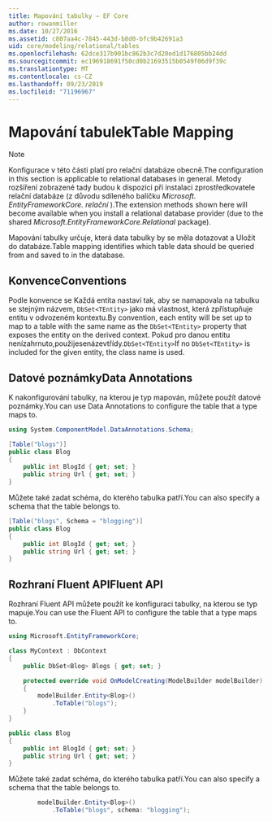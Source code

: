 ```yaml
---
title: Mapování tabulky – EF Core
author: rowanmiller
ms.date: 10/27/2016
ms.assetid: c807aa4c-7845-443d-b8d0-bfc9b42691a3
uid: core/modeling/relational/tables
ms.openlocfilehash: 62dce317b901bc862b3c7d20ed1d176805bb24dd
ms.sourcegitcommit: ec196918691f50cd0b21693515b0549f06d9f39c
ms.translationtype: MT
ms.contentlocale: cs-CZ
ms.lasthandoff: 09/23/2019
ms.locfileid: "71196967"
---
```

# <a name="table-mapping"></a><span data-ttu-id="36259-102">Mapování tabulek</span><span class="sxs-lookup"><span data-stu-id="36259-102">Table Mapping</span></span>

> [!NOTE]  
> <span data-ttu-id="36259-103">Konfigurace v této části platí pro relační databáze obecně.</span><span class="sxs-lookup"><span data-stu-id="36259-103">The configuration in this section is applicable to relational databases in general.</span></span> <span data-ttu-id="36259-104">Metody rozšíření zobrazené tady budou k dispozici při instalaci zprostředkovatele relační databáze (z důvodu sdíleného balíčku *Microsoft. EntityFrameworkCore. relační* ).</span><span class="sxs-lookup"><span data-stu-id="36259-104">The extension methods shown here will become available when you install a relational database provider (due to the shared *Microsoft.EntityFrameworkCore.Relational* package).</span></span>

<span data-ttu-id="36259-105">Mapování tabulky určuje, která data tabulky by se měla dotazovat a Uložit do databáze.</span><span class="sxs-lookup"><span data-stu-id="36259-105">Table mapping identifies which table data should be queried from and saved to in the database.</span></span>

## <a name="conventions"></a><span data-ttu-id="36259-106">Konvence</span><span class="sxs-lookup"><span data-stu-id="36259-106">Conventions</span></span>

<span data-ttu-id="36259-107">Podle konvence se Každá entita nastaví tak, aby se namapovala na tabulku se stejným názvem, `DbSet<TEntity>` jako má vlastnost, která zpřístupňuje entitu v odvozeném kontextu.</span><span class="sxs-lookup"><span data-stu-id="36259-107">By convention, each entity will be set up to map to a table with the same name as the `DbSet<TEntity>` property that exposes the entity on the derived context.</span></span> <span data-ttu-id="36259-108">Pokud pro danou entitu nenízahrnuto,použijesenázevtřídy.`DbSet<TEntity>`</span><span class="sxs-lookup"><span data-stu-id="36259-108">If no `DbSet<TEntity>` is included for the given entity, the class name is used.</span></span>

## <a name="data-annotations"></a><span data-ttu-id="36259-109">Datové poznámky</span><span class="sxs-lookup"><span data-stu-id="36259-109">Data Annotations</span></span>

<span data-ttu-id="36259-110">K nakonfigurování tabulky, na kterou je typ mapován, můžete použít datové poznámky.</span><span class="sxs-lookup"><span data-stu-id="36259-110">You can use Data Annotations to configure the table that a type maps to.</span></span>

``` csharp
using System.ComponentModel.DataAnnotations.Schema;
```
``` csharp
[Table("blogs")]
public class Blog
{
    public int BlogId { get; set; }
    public string Url { get; set; }
}
```

<span data-ttu-id="36259-111">Můžete také zadat schéma, do kterého tabulka patří.</span><span class="sxs-lookup"><span data-stu-id="36259-111">You can also specify a schema that the table belongs to.</span></span>

``` csharp
[Table("blogs", Schema = "blogging")]
public class Blog
{
    public int BlogId { get; set; }
    public string Url { get; set; }
}
```

## <a name="fluent-api"></a><span data-ttu-id="36259-112">Rozhraní Fluent API</span><span class="sxs-lookup"><span data-stu-id="36259-112">Fluent API</span></span>

<span data-ttu-id="36259-113">Rozhraní Fluent API můžete použít ke konfiguraci tabulky, na kterou se typ mapuje.</span><span class="sxs-lookup"><span data-stu-id="36259-113">You can use the Fluent API to configure the table that a type maps to.</span></span>

``` csharp
using Microsoft.EntityFrameworkCore;
```
``` csharp
class MyContext : DbContext
{
    public DbSet<Blog> Blogs { get; set; }

    protected override void OnModelCreating(ModelBuilder modelBuilder)
    {
        modelBuilder.Entity<Blog>()
            .ToTable("blogs");
    }
}

public class Blog
{
    public int BlogId { get; set; }
    public string Url { get; set; }
}
```

<span data-ttu-id="36259-114">Můžete také zadat schéma, do kterého tabulka patří.</span><span class="sxs-lookup"><span data-stu-id="36259-114">You can also specify a schema that the table belongs to.</span></span>

<!-- [!code-csharp[Main](samples/core/relational/Modeling/FluentAPI/Relational/TableAndSchema.cs?highlight=2)] -->
``` csharp
        modelBuilder.Entity<Blog>()
            .ToTable("blogs", schema: "blogging");
```
